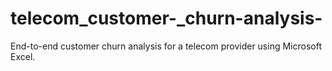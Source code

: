 # telecom_customer-_churn-analysis-
End-to-end customer churn analysis for a telecom provider using Microsoft Excel.
